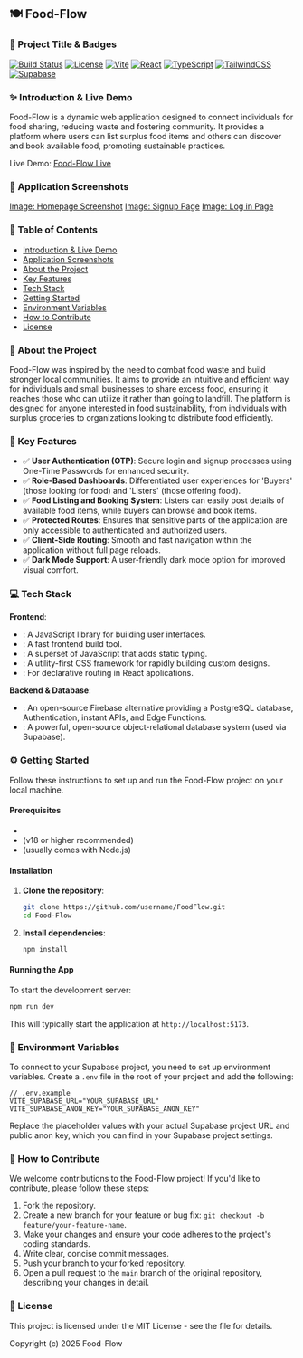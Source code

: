 ## 🍽️ Food-Flow

### 🚀 Project Title & Badges
[![Build Status](https://img.shields.io/github/actions/workflow/status/username/repo/deploy.yml?branch=main&logo=github&style=flat-square)](https://github.com/username/repo/actions?query=workflow%3A%22Deploy+to+GitHub+Pages%22)
[![License](https://img.shields.io/github/license/username/repo?color=blue&label=license)](https://github.com/username/repo/blob/main/LICENSE)
[![Vite](https://img.shields.io/badge/vite-646CFF?style=flat-square&logo=vite&logoColor=white)](https://vitejs.dev/)
[![React](https://img.shields.io/badge/react-%2320232A.svg?style=flat-square&logo=react&logoColor=%2361DAFB)](https://react.dev/)
[![TypeScript](https://img.shields.io/badge/typescript-%23007ACC.svg?style=flat-square&logo=typescript&logoColor=white)](https://www.typescriptlang.org/)
[![TailwindCSS](https://img.shields.io/badge/tailwindcss-%2338B2AC.svg?style=flat-square&logo=tailwind-css&logoColor=white)](https://tailwindcss.com/)
[![Supabase](https://img.shields.io/badge/supabase-%233ECF8E.svg?style=flat-square&logo=supabase&logoColor=white)](https://supabase.com/)

### ✨ Introduction & Live Demo
Food-Flow is a dynamic web application designed to connect individuals for food sharing, reducing waste and fostering community. It provides a platform where users can list surplus food items and others can discover and book available food, promoting sustainable practices. 

Live Demo: [Food-Flow Live](https://username.github.io/FoodFlow/)

### 📸 Application Screenshots
[Image: Homepage Screenshot](<img width="1902" height="972" alt="image" src="https://github.com/user-attachments/assets/529a705d-5cfd-4da3-9042-4de75081efd8" />
)
[Image: Signup Page](<img width="1633" height="892" alt="image" src="https://github.com/user-attachments/assets/9381b751-8bdc-4b87-a997-ac5b3e973593" />
)
[Image: Log in Page](<img width="1902" height="967" alt="image" src="https://github.com/user-attachments/assets/f5207a4f-47ca-4bfd-bafa-96b496d8b882" />
)

### 📝 Table of Contents
- [Introduction & Live Demo](#-introduction--live-demo)
- [Application Screenshots](#-application-screenshots)
- [About the Project](#-about-the-project)
- [Key Features](#-key-features)
- [Tech Stack](#-tech-stack)
- [Getting Started](#-getting-started)
- [Environment Variables](#-environment-variables)
- [How to Contribute](#-how-to-contribute)
- [License](#-license)

### 🎯 About the Project
Food-Flow was inspired by the need to combat food waste and build stronger local communities. It aims to provide an intuitive and efficient way for individuals and small businesses to share excess food, ensuring it reaches those who can utilize it rather than going to landfill. The platform is designed for anyone interested in food sustainability, from individuals with surplus groceries to organizations looking to distribute food efficiently.

### 🌟 Key Features
- ✅ **User Authentication (OTP)**: Secure login and signup processes using One-Time Passwords for enhanced security.
- ✅ **Role-Based Dashboards**: Differentiated user experiences for 'Buyers' (those looking for food) and 'Listers' (those offering food).
- ✅ **Food Listing and Booking System**: Listers can easily post details of available food items, while buyers can browse and book items.
- ✅ **Protected Routes**: Ensures that sensitive parts of the application are only accessible to authenticated and authorized users.
- ✅ **Client-Side Routing**: Smooth and fast navigation within the application without full page reloads.
- ✅ **Dark Mode Support**: A user-friendly dark mode option for improved visual comfort.

### 💻 Tech Stack
**Frontend**:
- <mcurl name="React" url="https://react.dev/"></mcurl>: A JavaScript library for building user interfaces.
- <mcurl name="Vite" url="https://vitejs.dev/"></mcurl>: A fast frontend build tool.
- <mcurl name="TypeScript" url="https://www.typescriptlang.org/"></mcurl>: A superset of JavaScript that adds static typing.
- <mcurl name="Tailwind CSS" url="https://tailwindcss.com/"></mcurl>: A utility-first CSS framework for rapidly building custom designs.
- <mcurl name="React Router" url="https://reactrouter.com/"></mcurl>: For declarative routing in React applications.

**Backend & Database**:
- <mcurl name="Supabase" url="https://supabase.com/"></mcurl>: An open-source Firebase alternative providing a PostgreSQL database, Authentication, instant APIs, and Edge Functions.
- <mcurl name="PostgreSQL" url="https://www.postgresql.org/"></mcurl>: A powerful, open-source object-relational database system (used via Supabase).

### ⚙️ Getting Started
Follow these instructions to set up and run the Food-Flow project on your local machine.

#### Prerequisites
- <mcurl name="Git" url="https://git-scm.com/"></mcurl>
- <mcurl name="Node.js" url="https://nodejs.org/en/"></mcurl> (v18 or higher recommended)
- <mcurl name="npm" url="https://www.npmjs.com/"></mcurl> (usually comes with Node.js)

#### Installation
1. **Clone the repository**:
   ```bash
   git clone https://github.com/username/FoodFlow.git
   cd Food-Flow
   ```

2. **Install dependencies**:
   ```bash
   npm install
   ```

#### Running the App
To start the development server:
```bash
npm run dev
```
This will typically start the application at `http://localhost:5173`.

### 🔑 Environment Variables
To connect to your Supabase project, you need to set up environment variables. Create a `.env` file in the root of your project and add the following:

```plaintext
// .env.example
VITE_SUPABASE_URL="YOUR_SUPABASE_URL"
VITE_SUPABASE_ANON_KEY="YOUR_SUPABASE_ANON_KEY"
```

Replace the placeholder values with your actual Supabase project URL and public anon key, which you can find in your Supabase project settings.

### 🤝 How to Contribute
We welcome contributions to the Food-Flow project! If you'd like to contribute, please follow these steps:
1. Fork the repository.
2. Create a new branch for your feature or bug fix: `git checkout -b feature/your-feature-name`.
3. Make your changes and ensure your code adheres to the project's coding standards.
4. Write clear, concise commit messages.
5. Push your branch to your forked repository.
6. Open a pull request to the `main` branch of the original repository, describing your changes in detail.

### 📜 License
This project is licensed under the MIT License - see the <mcurl name="LICENSE" url="https://github.com/username/FoodFlow/blob/main/LICENSE"></mcurl> file for details.

Copyright (c) 2025 Food-Flow

        
